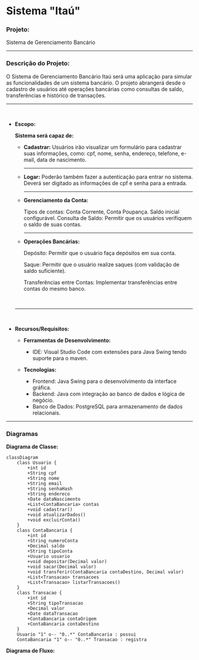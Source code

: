 # Sistema "Itaú"

### **Projeto:**

Sistema de Gerenciamento Bancário

<hr>

### **Descrição do Projeto:**

O Sistema de Gerenciamento Bancário Itaú será uma aplicação para simular as funcionalidades de um sistema bancário. O projeto abrangerá desde o cadastro de usuários até operações bancárias como consultas de saldo, transferências e histórico de transações.
    <hr>
    <br>
- **Escopo:**
    
     **Sistema será capaz de:**
        
    - **Cadastrar:**
        Usuários irão visualizar um formulário para cadastrar suas informações, como: cpf, nome, senha, endereço, telefone, e-mail, data de nascimento.
        <hr>
    - **Logar:**
        Poderão também fazer a autenticação para entrar no sistema. Deverá ser digitado as informações de cpf e senha para a entrada.
        <hr>
    - **Gerenciamento da Conta:**
        
        Tipos de contas: Conta Corrente, Conta Poupança.
        Saldo inicial configurável.
        Consulta de Saldo: Permitir que os     usuários verifiquem o saldo de suas contas.
        <hr>
    - **Operações Bancárias:**
        
        Depósito: Permitir que o usuário faça depósitos em sua conta.

        Saque: Permitir que o usuário realize saques (com validação de saldo suficiente).
        
        Transferências entre Contas: Implementar transferências entre contas do mesmo banco.
    
    <br>
    
    <hr>


    <br>
- **Recursos/Requisitos:**
    - **Ferramentas de Desenvolvimento:**
        - IDE: Visual Studio Code com extensões para Java Swing tendo suporte para o maven.

    - **Tecnologias:**
        - Frontend: Java Swing para o desenvolvimento da interface gráfica.
        - Backend: Java com integração ao banco de dados e lógica de negócio.
        - Banco de Dados: PostgreSQL para armazenamento de dados relacionais.

<hr>

### **Diagramas**

**Diagrama de Classe:**
```mermaid
classDiagram
    class Usuario {
        +int id
        +String cpf
        +String nome
        +String email
        +String senhaHash
        +String endereco
        +Date dataNascimento
        +List<ContaBancaria> contas
        +void cadastrar()
        +void atualizarDados()
        +void excluirConta()
    }
    class ContaBancaria {
        +int id
        +String numeroConta
        +Decimal saldo
        +String tipoConta
        +Usuario usuario
        +void depositar(Decimal valor)
        +void sacar(Decimal valor)
        +void transferir(ContaBancaria contaDestino, Decimal valor)
        +List<Transacao> transacoes
        +List<Transacao> listarTransacoes()
    }
    class Transacao {
        +int id
        +String tipoTransacao
        +Decimal valor
        +Date dataTransacao
        +ContaBancaria contaOrigem
        +ContaBancaria contaDestino
    }
    Usuario "1" o-- "0..*" ContaBancaria : possui
    ContaBancaria "1" o-- "0..*" Transacao : registra
```
**Diagrama de Fluxo:**
